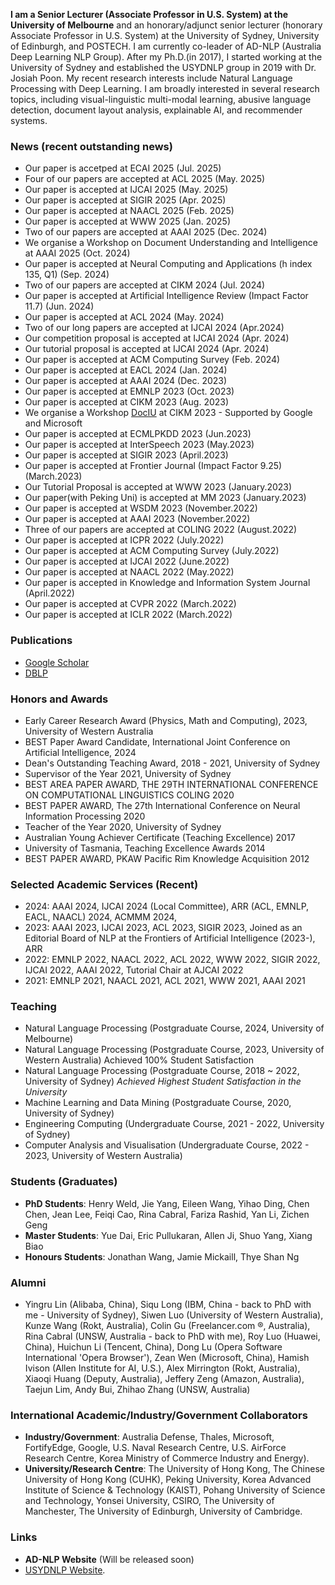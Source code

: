 **I am a Senior Lecturer (Associate Professor in U.S. System) at the University of Melbourne** and an honorary/adjunct senior lecturer (honorary Associate Professor in U.S. System) at the University of Sydney, University of Edinburgh, and POSTECH. I am currently co-leader of AD-NLP (Australia Deep Learning NLP Group). After my Ph.D.(in 2017), I started working at the University of Sydney and established the USYDNLP group in 2019 with Dr. Josiah Poon. My recent research interests include Natural Language Processing with Deep Learning. I am broadly interested in several research topics, including visual-linguistic multi-modal learning, abusive language detection, document layout analysis, explainable AI, and recommender systems.  


### News (recent outstanding news)
*   Our paper is accetped at ECAI 2025 (Jul. 2025)
*   Four of our papers are accepted at ACL 2025 (May. 2025)
*   Our paper is accepted at IJCAI 2025 (May. 2025)
*   Our paper is accepted at SIGIR 2025 (Apr. 2025)
*   Our paper is accepted at NAACL 2025 (Feb. 2025)
*   Our paper is accepted at WWW 2025 (Jan. 2025)
*   Two of our papers are accepted at AAAI 2025 (Dec. 2024)
*   We organise a Workshop on Document Understanding and Intelligence at AAAI 2025 (Oct. 2024)
*   Our paper is accepted at Neural Computing and Applications (h index 135, Q1) (Sep. 2024)
*   Two of our papers are accepted at CIKM 2024 (Jul. 2024)
*   Our paper is accepted at Artificial Intelligence Review (Impact Factor 11.7) (Jun. 2024)
*   Our paper is accepted at ACL 2024 (May. 2024)
*   Two of our long papers are accepted at IJCAI 2024 (Apr.2024)
*   Our competition proposal is accepted at IJCAI 2024 (Apr. 2024)
*   Our tutorial proposal is accepted at IJCAI 2024 (Apr. 2024)
*   Our paper is accepted at ACM Computing Survey (Feb. 2024)
*   Our paper is accepted at EACL 2024 (Jan. 2024)
*   Our paper is accepted at AAAI 2024 (Dec. 2023)
*   Our paper is accepted at EMNLP 2023 (Oct. 2023)
*   Our paper is accepted at CIKM 2023 (Aug. 2023)
*   We organise a Workshop [DocIU](https://doc-iu.github.io/) at CIKM 2023 - Supported by Google and Microsoft
*   Our paper is accepted at ECMLPKDD 2023 (Jun.2023)
*   Our paper is accepted at InterSpeech 2023 (May.2023)
*   Our paper is accepted at SIGIR 2023 (April.2023)
*   Our paper is accepted at Frontier Journal (Impact Factor 9.25) (March.2023)
*   Our Tutorial Proposal is accepted at WWW 2023 (January.2023)
*   Our paper(with Peking Uni) is accepted at MM 2023 (January.2023)
*   Our paper is accepted at WSDM 2023 (November.2022)
*   Our paper is accepted at AAAI 2023 (November.2022)
*   Three of our papers are accepted at COLING 2022 (August.2022)
*   Our paper is accepted at ICPR 2022 (July.2022)
*   Our paper is accepted at ACM Computing Survey (July.2022)
*   Our paper is accepted at IJCAI 2022 (June.2022)
*   Our paper is accepted at NAACL 2022 (May.2022)
*   Our paper is accepted in Knowledge and Information System Journal (April.2022)
*   Our paper is accepted at CVPR 2022 (March.2022)
*   Our paper is accepted at ICLR 2022 (March.2022)



### Publications
*   [Google Scholar](https://scholar.google.com.au/citations?hl=en&user=VH2jVOgAAAAJ&view_op=list_works&sortby=pubdate)
*   [DBLP](https://dblp.org/pid/24/10567.html)


### Honors and Awards
*   Early Career Research Award (Physics, Math and Computing), 2023, University of Western Australia
*   BEST Paper Award Candidate, International Joint Conference on Artificial Intelligence, 2024
*   Dean's Outstanding Teaching Award, 2018 - 2021, University of Sydney 
*   Supervisor of the Year 2021, University of Sydney
*   BEST AREA PAPER AWARD, THE 29TH INTERNATIONAL CONFERENCE ON COMPUTATIONAL LINGUISTICS COLING 2020
*   BEST PAPER AWARD, The 27th International Conference on Neural Information Processing 2020
*   Teacher of the Year 2020, University of Sydney
*   Australian Young Achiever Certificate (Teaching Excellence) 2017
*   University of Tasmania, Teaching Excellence Awards 2014
*   BEST PAPER AWARD, PKAW Pacific Rim Knowledge Acquisition 2012


### Selected Academic Services (Recent)
*   2024: AAAI 2024, IJCAI 2024 (Local Committee), ARR (ACL, EMNLP, EACL, NAACL) 2024, ACMMM 2024,
*   2023: AAAI 2023, IJCAI 2023, ACL 2023, SIGIR 2023, Joined as an Editorial Board of NLP at the Frontiers of Artificial Intelligence (2023-), ARR
*   2022: EMNLP 2022, NAACL 2022, ACL 2022, WWW 2022, SIGIR 2022, IJCAI 2022, AAAI 2022, Tutorial Chair at AJCAI 2022
*   2021: EMNLP 2021, NAACL 2021, ACL 2021, WWW 2021, AAAI 2021


### Teaching
*   Natural Language Processing (Postgraduate Course, 2024, University of Melbourne) 
*   Natural Language Processing (Postgraduate Course, 2023, University of Western Australia) Achieved 100% Student Satisfaction
*   Natural Language Processing (Postgraduate Course, 2018 ~ 2022, University of Sydney) _Achieved Highest Student Satisfaction in the University_
*   Machine Learning and Data Mining (Postgraduate Course, 2020, University of Sydney)
*   Engineering Computing (Undergraduate Course, 2021 - 2022, University of Sydney)
*   Computer Analysis and Visualisation (Undergraduate Course, 2022 - 2023, University of Western Australia)

### Students (Graduates)
*   **PhD Students**: Henry Weld, Jie Yang, Eileen Wang, Yihao Ding, Chen Chen, Jean Lee, Feiqi Cao, Rina Cabral, Fariza Rashid, Yan Li, Zichen Geng
*   **Master Students**: Yue Dai, Eric Pullukaran, Allen Ji, Shuo Yang, Xiang Biao
*   **Honours Students**: Jonathan Wang, Jamie Mickaill, Thye Shan Ng

### Alumni
*   Yingru Lin (Alibaba, China), Siqu Long (IBM, China - back to PhD with me - University of Sydney),  Siwen Luo (University of Western Australia), Kunze Wang (Rokt, Australia), Colin Gu (Freelancer.com ®, Australia),  Rina Cabral (UNSW, Australia - back to PhD with me), Roy Luo (Huawei, China), Huichun Li (Tencent, China), Dong Lu (Opera Software International 'Opera Browser'), Zean Wen (Microsoft, China), Hamish Ivison (Allen Institute for AI, U.S.), Alex Mirrington (Rokt, Australia), Xiaoqi Huang (Deputy, Australia), Jeffery Zeng (Amazon, Australia), Taejun Lim, Andy Bui,  Zhihao Zhang (UNSW, Australia)

### International Academic/Industry/Government Collaborators
*   **Industry/Government**: Australia Defense, Thales, Microsoft, FortifyEdge, Google, U.S. Naval Research Centre, U.S. AirForce Research Centre, Korea Ministry of Commerce Industry and Energy).
*   **University/Research Centre**: The University of Hong Kong, The Chinese University of Hong Kong (CUHK), Peking University, Korea Advanced Institute of Science & Technology (KAIST), Pohang University of Science and Technology, Yonsei University, CSIRO, The University of Manchester, The University of Edinburgh, University of Cambridge.


### Links
*   **AD-NLP Website** (Will be released soon)
*   [USYDNLP Website](https://usydnlp.info/).
